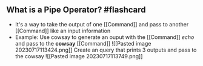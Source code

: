 
## What is a Pipe Operator? #flashcard

* It's a way to take the output of one [[Command]] and pass to another [[Command]] like an input information
* Example:
	 Use cowsay to generate an ouput with the [[Command]] *echo* and pass to the **cowsay** [[Command]]
	 ![[Pasted image 20230717113424.png]]
        Create an query that prints 3 outputs and pass to the cowsay	![[Pasted image 20230717113749.png]]

